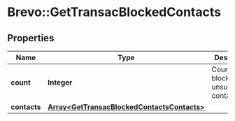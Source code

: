 # Brevo::GetTransacBlockedContacts

## Properties
Name | Type | Description | Notes
------------ | ------------- | ------------- | -------------
**count** | **Integer** | Count of blocked or unsubscribed contact | [optional] 
**contacts** | [**Array&lt;GetTransacBlockedContactsContacts&gt;**](GetTransacBlockedContactsContacts.md) |  | [optional] 


